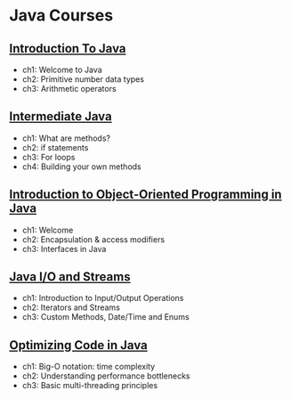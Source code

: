 # Java Courses

## [Introduction To Java](Introduction%20To%20Java.zip)

- ch1: Welcome to Java
- ch2: Primitive number data types
- ch3: Arithmetic operators

## [Intermediate Java](Intermediate%20Java.zip)

- ch1: What are methods?
- ch2: if statements
- ch3: For loops
- ch4: Building your own methods

## [Introduction to Object-Oriented Programming in Java](IntroductionToObjectOrientedProgrammingInJava.zip)

- ch1: Welcome
- ch2: Encapsulation & access modifiers
- ch3: Interfaces in Java

## [Java I/O and Streams](Input-Output%20and%20Streams%20in%20Java.zip)

- ch1: Introduction to Input/Output Operations
- ch2: Iterators and Streams
- ch3: Custom Methods, Date/Time and Enums

## [Optimizing Code in Java](Optimizing%20Code%20in%20Java.zip)

- ch1: Big-O notation: time complexity
- ch2: Understanding performance bottlenecks
- ch3: Basic multi-threading principles
